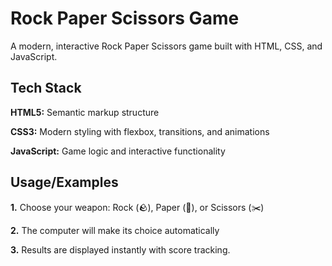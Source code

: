 
# Rock Paper Scissors Game

A modern, interactive Rock Paper Scissors game built with HTML, CSS, and JavaScript.


## Tech Stack

**HTML5:** Semantic markup structure

**CSS3:** Modern styling with flexbox, transitions, and animations

**JavaScript:** Game logic and interactive functionality
## Usage/Examples

**1.** Choose your weapon: Rock (🪨), Paper (📄), or Scissors (✂️)

**2.** The computer will make its choice automatically

**3.** Results are displayed instantly with score tracking.